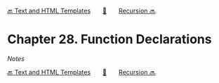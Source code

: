 [🔙 Text and HTML Templates][previous-chapter]&nbsp;&nbsp;&nbsp;&nbsp;&nbsp;&nbsp;&nbsp;[🏡][readme]&nbsp;&nbsp;&nbsp;&nbsp;&nbsp;&nbsp;&nbsp;[Recursion 🔜][upcoming-chapter]

# Chapter 28. Function Declarations

_Notes_

[🔙 Text and HTML Templates][previous-chapter]&nbsp;&nbsp;&nbsp;&nbsp;&nbsp;&nbsp;&nbsp;[🏡][readme]&nbsp;&nbsp;&nbsp;&nbsp;&nbsp;&nbsp;&nbsp;[Recursion 🔜][upcoming-chapter]

[readme]: README.md
[previous-chapter]: ch027-text-and-html-templates.md
[upcoming-chapter]: ch029-recursion.md